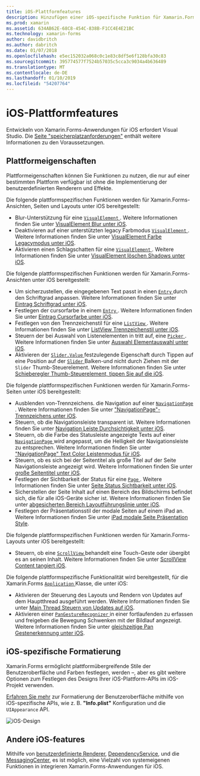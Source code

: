 ```yaml
---
title: iOS-Plattformfeatures
description: Hinzufügen einer iOS-spezifische Funktion für Xamarin.Forms-Anwendungen.
ms.prod: xamarin
ms.assetid: 634AB62E-68C8-454C-838B-F1CC4E4E21BC
ms.technology: xamarin-forms
author: davidbritch
ms.author: dabritch
ms.date: 01/07/2018
ms.openlocfilehash: e5ec152032a068c0c1e83c8df5e6f128bfa30c83
ms.sourcegitcommit: 395774577f7524b57035c5cca3c9034a4b636489
ms.translationtype: MT
ms.contentlocale: de-DE
ms.lasthandoff: 01/10/2019
ms.locfileid: "54207764"
---
```

# <a name="ios-platform-features"></a>iOS-Plattformfeatures

Entwickeln von Xamarin.Forms-Anwendungen für iOS erfordert Visual Studio. Die [Seite "speicherplatzanforderungen"](~/xamarin-forms/get-started/installation.md) enthält weitere Informationen zu den Voraussetzungen.

## <a name="platform-specifics"></a>Plattformeigenschaften

Plattformeigenschaften können Sie Funktionen zu nutzen, die nur auf einer bestimmten Plattform verfügbar ist ohne die Implementierung der benutzerdefinierten Renderern und Effekte.

Die folgende plattformspezifischen Funktionen werden für Xamarin.Forms-Ansichten, Seiten und Layouts unter iOS bereitgestellt:

- Blur-Unterstützung für eine [ `VisualElement` ](xref:Xamarin.Forms.VisualElement). Weitere Informationen finden Sie unter [VisualElement Blur unter iOS](visualelement-blur.md).
- Deaktivieren auf einer unterstützten legacy Farbmodus [ `VisualElement` ](xref:Xamarin.Forms.VisualElement). Weitere Informationen finden Sie unter [VisualElement Farbe Legacymodus unter iOS](legacy-color-mode.md).
- Aktivieren einen Schlagschatten für eine [ `VisualElement` ](xref:Xamarin.Forms.VisualElement). Weitere Informationen finden Sie unter [VisualElement löschen Shadows unter iOS](visualelement-drop-shadow.md).

Die folgende plattformspezifischen Funktionen werden für Xamarin.Forms-Ansichten unter iOS bereitgestellt:

- Um sicherzustellen, die eingegebenen Text passt in einen [ `Entry` ](xref:Xamarin.Forms.Entry) durch den Schriftgrad anpassen. Weitere Informationen finden Sie unter [Eintrag Schriftgrad unter iOS](entry-font-size.md).
- Festlegen der cursorfarbe in einem [ `Entry` ](xref:Xamarin.Forms.Entry). Weitere Informationen finden Sie unter [Eintrag Cursorfarbe unter iOS](entry-cursor-color.md).
- Festlegen von den Trennzeichenstil für eine [ `ListView` ](xref:Xamarin.Forms.ListView). Weitere Informationen finden Sie unter [ListView Trennzeichenstil unter iOS](listview-separator-style.md).
- Steuern der bei Auswahl von Listenelementen in tritt auf, eine [ `Picker` ](xref:Xamarin.Forms.Picker). Weitere Informationen finden Sie unter [Auswahl Elementauswahl unter iOS](picker-selection.md).
- Aktivieren der [ `Slider.Value` ](xref:Xamarin.Forms.Slider.Value) festzulegende Eigenschaft durch Tippen auf eine Position auf der [ `Slider` ](xref:Xamarin.Forms.Slider) Balken-und nicht durch Ziehen mit der `Slider` Thumb-Steuerelement. Weitere Informationen finden Sie unter [Schieberegler Thumb-Steuerelement, tippen Sie auf die iOS](slider-thumb.md).

Die folgende plattformspezifischen Funktionen werden für Xamarin.Forms-Seiten unter iOS bereitgestellt:

- Ausblenden von-Trennzeichens. die Navigation auf einer [ `NavigationPage` ](xref:Xamarin.Forms.NavigationPage). Weitere Informationen finden Sie unter ["NavigationPage"-Trennzeichens unter iOS](navigation-bar-separator.md).
- Steuern, ob die Navigationsleiste transparent ist. Weitere Informationen finden Sie unter [Navigation Leiste Durchsichtigkeit unter iOS](navigation-bar-translucent.md).
- Steuern, ob die Farbe des Statusleiste angezeigte Texts auf einer [ `NavigationPage` ](xref:Xamarin.Forms.NavigationPage) wird angepasst, um die Helligkeit der Navigationsleiste zu entsprechen. Weitere Informationen finden Sie unter ["NavigationPage" Text Color Leistenmodus für iOS](status-bar-text-color.md).
- Steuern, ob es sich bei der Seitentitel als große Titel auf der Seite Navigationsleiste angezeigt wird. Weitere Informationen finden Sie unter [große Seitentitel unter iOS](page-large-title.md).
- Festlegen der Sichtbarkeit der Status für eine [ `Page` ](xref:Xamarin.Forms.Page). Weitere Informationen finden Sie unter [Seite Status Sichtbarkeit unter iOS](page-status-bar-visibility.md).
- Sicherstellen der Seite Inhalt auf einen Bereich des Bildschirms befindet sich, die für alle iOS-Geräte sicher ist. Weitere Informationen finden Sie unter [abgesicherten Bereich Layoutführungslinie unter iOS](page-safe-area-layout.md).
- Festlegen der Präsentationsstil der modale Seiten auf einem iPad an. Weitere Informationen finden Sie unter [iPad modale Seite Präsentation Style](ipad-page-presentation-style.md).

Die folgende plattformspezifischen Funktionen werden für Xamarin.Forms-Layouts unter iOS bereitgestellt:

- Steuern, ob eine [ `ScrollView` ](xref:Xamarin.Forms.ScrollView) behandelt eine Touch-Geste oder übergibt es an seinen Inhalt. Weitere Informationen finden Sie unter [ScrollView Content tangiert iOS](scrollview-content-touches.md).

Die folgende plattformspezifische Funktionalität wird bereitgestellt, für die Xamarin.Forms [ `Application` ](xref:Xamarin.Forms.Application) Klasse, die unter iOS:

- Aktivieren der Steuerung des Layouts und Rendern von Updates auf dem Hauptthread ausgeführt werden. Weitere Informationen finden Sie unter [Main Thread Steuern von Updates auf iOS](main-thread-updates-ui.md).
- Aktivieren einer [ `PanGestureRecognizer` ](xref:Xamarin.Forms.PanGestureRecognizer) in einer fortlaufenden zu erfassen und freigeben die Bewegung Schwenken mit der Bildlauf angezeigt. Weitere Informationen finden Sie unter [gleichzeitige Pan Gestenerkennung unter iOS](application-pan-gesture.md).

## <a name="ios-specific-formatting"></a>iOS-spezifische Formatierung

Xamarin.Forms ermöglicht plattformübergreifende Stile der Benutzeroberfläche und Farben festlegen, werden –, aber es gibt weitere Optionen zum Festlegen des Designs Ihrer iOS-Plattform-APIs im iOS-Projekt verwenden.

[Erfahren Sie mehr](formatting.md) zur Formatierung der Benutzeroberfläche mithilfe von iOS-spezifische APIs, wie z. B. **"Info.plist"** Konfiguration und die `UIAppearance` API.

![](images/status-white-sml.png "iOS-Design")

## <a name="other-ios-features"></a>Andere iOS-features

Mithilfe von [benutzerdefinierte Renderer](~/xamarin-forms/app-fundamentals/custom-renderer/index.md), [DependencyService](~/xamarin-forms/app-fundamentals/dependency-service/index.md), und die [MessagingCenter](~/xamarin-forms/app-fundamentals/messaging-center.md), es ist möglich, eine Vielzahl von systemeigenen Funktionen in integrieren Xamarin.Forms-Anwendungen für iOS.
